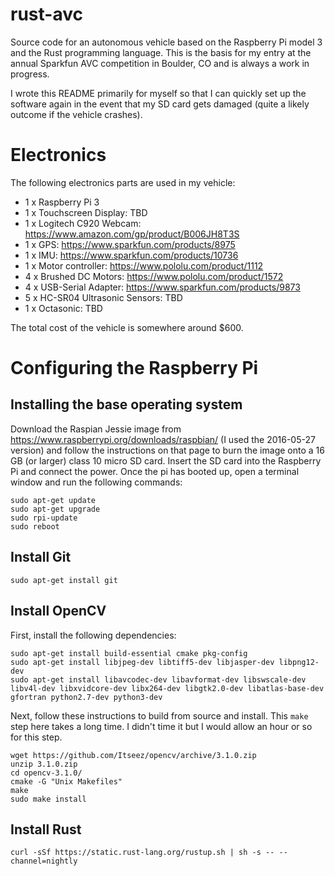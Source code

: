 # rust-avc

Source code for an autonomous vehicle based on the Raspberry Pi model 3 and the Rust programming language. This is the basis for my entry at the annual Sparkfun AVC competition in Boulder, CO and is always a work in progress.

I wrote this README primarily for myself so that I can quickly set up the software again in the event that my SD card gets damaged (quite a likely outcome if the vehicle crashes).

# Electronics

The following electronics parts are used in my vehicle:

- 1 x Raspberry Pi 3
- 1 x Touchscreen Display: TBD
- 1 x Logitech C920 Webcam: https://www.amazon.com/gp/product/B006JH8T3S
- 1 x GPS: https://www.sparkfun.com/products/8975
- 1 x IMU: https://www.sparkfun.com/products/10736
- 1 x Motor controller: https://www.pololu.com/product/1112
- 4 x Brushed DC Motors: https://www.pololu.com/product/1572
- 4 x USB-Serial Adapter: https://www.sparkfun.com/products/9873
- 5 x HC-SR04 Ultrasonic Sensors: TBD
- 1 x Octasonic: TBD

The total cost of the vehicle is somewhere around $600.

# Configuring the Raspberry Pi

## Installing the base operating system

Download the Raspian Jessie image from https://www.raspberrypi.org/downloads/raspbian/ (I used the 2016-05-27 version) and follow the instructions on that page to 
burn the image onto a 16 GB (or larger) class 10 micro SD card. Insert the SD card into the Raspberry Pi and connect the power. Once the pi has booted up, open a terminal window and run the following commands:

```
sudo apt-get update
sudo apt-get upgrade
sudo rpi-update
sudo reboot
```

## Install Git

```
sudo apt-get install git
```

## Install OpenCV

First, install the following dependencies:

```
sudo apt-get install build-essential cmake pkg-config
sudo apt-get install libjpeg-dev libtiff5-dev libjasper-dev libpng12-dev
sudo apt-get install libavcodec-dev libavformat-dev libswscale-dev libv4l-dev libxvidcore-dev libx264-dev libgtk2.0-dev libatlas-base-dev gfortran python2.7-dev python3-dev
```

Next, follow these instructions to build from source and install. This `make` step here takes a long time. I didn't time it but I would allow an hour or so for this step. 

```
wget https://github.com/Itseez/opencv/archive/3.1.0.zip
unzip 3.1.0.zip
cd opencv-3.1.0/
cmake -G "Unix Makefiles"
make
sudo make install
```

## Install Rust

```
curl -sSf https://static.rust-lang.org/rustup.sh | sh -s -- --channel=nightly
```

